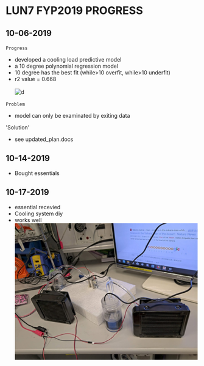 # LUN7 FYP2019 PROGRESS
## 10-06-2019
`Progress`
- developed a cooling load predictive model
- a 10 degree polynomial regression model
- 10 degree has the best fit (while>10 overfit, while>10 underfit)
- r2 value = 0.668
\
\
![d](https://github.com/LUN7/fyp2019/blob/master/OUTDATED/cool_predor_dia.png)

`Problem`
- model can only be examinated by exiting data

'Solution'
- see updated_plan.docs
## 10-14-2019
- Bought essentials

## 10-17-2019
- essential recevied 
- Cooling system diy
- works well
![setup](https://github.com/LUN7/lun7_fyp2019/blob/master/IMG_20191017_181935.jpg)
